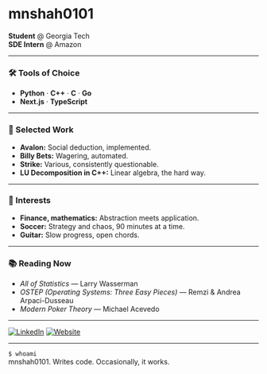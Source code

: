 # mnshah0101

**Student** @ Georgia Tech  
**SDE Intern** @ Amazon

---

### 🛠️ Tools of Choice

- **Python** · **C++** · **C** · **Go**
- **Next.js** · **TypeScript**

---

### 🚧 Selected Work

- **Avalon:** Social deduction, implemented.
- **Billy Bets:** Wagering, automated.
- **Strike:** Various, consistently questionable.
- **LU Decomposition in C++:** Linear algebra, the hard way.

---

### 🎯 Interests

- **Finance, mathematics:** Abstraction meets application.
- **Soccer:** Strategy and chaos, 90 minutes at a time.
- **Guitar:** Slow progress, open chords.

---

### 📚 Reading Now

- _All of Statistics_ — Larry Wasserman  
- _OSTEP (Operating Systems: Three Easy Pieces)_ — Remzi & Andrea Arpaci-Dusseau  
- _Modern Poker Theory_ — Michael Acevedo

---

[![LinkedIn](https://img.shields.io/badge/LinkedIn-moksh--shah05-blue?logo=linkedin)](https://www.linkedin.com/in/moksh-shah05/)
[![Website](https://img.shields.io/badge/Website-mokshnshah.me-forestgreen?logo=Firefox)](https://www.mokshnshah.me/)

---

`$ whoami`  
mnshah0101. Writes code. Occasionally, it works.
